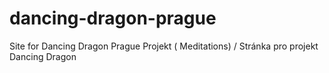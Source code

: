 # dancing-dragon-prague
Site for Dancing Dragon Prague Projekt ( Meditations) / Stránka pro projekt Dancing Dragon
